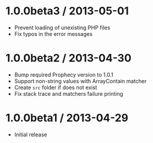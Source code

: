 1.0.0beta3 / 2013-05-01
=======================

  * Prevent loading of unexisting PHP files
  * Fix typos in the error messages

1.0.0beta2 / 2013-04-30
=======================

  * Bump required Prophecy version to 1.0.1
  * Support non-string values with ArrayContain matcher
  * Create `src` folder if does not exist
  * Fix stack trace and matchers failure printing

1.0.0beta1 / 2013-04-29
=======================

  * Initial release
